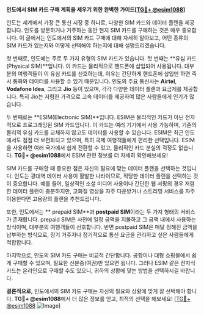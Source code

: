 **인도에서 SIM 카드 구매 계획을 세우기 위한 완벽한 가이드[[TG💪+ @esim1088](https://t.me/s/esim1088)]**

인도는 세계에서 가장 큰 통신 시장 중 하나로, 다양한 SIM 카드와 데이터 플랜을 제공합니다. 인도를 방문하거나 거주하는 동안 현지 SIM 카드를 구매하는 것은 매우 중요합니다. 이 글에서는 인도에서의 SIM 카드 구매에 대해 자세히 알아보고, 어떤 종류의 SIM 카드가 있는지와 어떻게 선택해야 하는지에 대해 설명드리겠습니다.

첫 번째로, 인도에는 주로 두 가지 유형의 SIM 카드가 있습니다. 첫 번째는 **유심 카드(Physical SIM)**입니다. 이 카드는 물리적으로 핸드폰에 삽입되어 사용됩니다. 대부분의 여행객들이 이 유심 카드를 선호하는데, 이유는 간단하게 핸드폰에 삽입만 하면 즉시 통화와 데이터를 사용할 수 있기 때문입니다. 인도의 주요 통신사는 **Airtel**, **Vodafone Idea**, 그리고 **Jio** 등이 있으며, 각각 다양한 데이터 플랜과 요금제를 제공합니다. 특히 Jio는 저렴한 가격으로 고속 데이터를 제공하여 많은 사람들에게 인기가 많습니다.

두 번째로는 **ESIM(Electronic SIM)**입니다. ESIM은 물리적인 카드가 아닌 전자적으로 프로그래밍된 SIM 카드입니다. 이 카드는 여러 기기에서 사용 가능하며, 기존의 물리적 유심 카드를 교체하지 않고도 데이터를 사용할 수 있습니다. ESIM은 최근 인도에서도 점점 더 보편화되고 있으며, 특히 국제 여행객들에게 편리한 선택입니다. ESIM을 사용하면 여러 국가에서 쉽게 전환할 수 있고, 물리적인 카드 분실의 걱정도 없습니다. **TG💪+ @esim1088**에서 ESIM 관련 정보를 더 자세히 확인해보세요!

SIM 카드를 구매할 때 중요한 점은 자신의 필요에 맞는 데이터 플랜을 선택하는 것입니다. 인도는 광대역 데이터 사용이 활발한 나라이므로, 적당한 데이터 플랜을 선택하는 것이 중요합니다. 예를 들어, 일상적인 소셜 미디어 사용이나 간단한 웹 서핑의 경우 저렴한 데이터 플랜이 충분하지만, 고화질 영상을 자주 다운받거나 스트리밍 서비스를 자주 이용한다면 고용량의 플랜을 추천드립니다.

또한, 인도에서는 ** prepaid SIM**과 **postpaid SIM**이라는 두 가지 형태의 서비스가 존재합니다. prepaid SIM은 사전에 일정 금액을 지불하고 그 금액 내에서 사용하는 방식이며, 대부분의 여행객들이 선호합니다. 반면 postpaid SIM은 매달 정해진 금액을 납부하는 방식으로, 장기 거주자나 정기적으로 통신 요금을 관리하고 싶은 사람들에게 적합합니다.

마지막으로, 인도의 SIM 카드 구매는 비교적 간단합니다. 공항이나 대형 쇼핑몰에서 쉽게 구매할 수 있으며, 필요한 신분증(여권)만 있으면 됩니다. 그러나 ESIM 같은 전자식 카드는 온라인으로 구매할 수도 있으니, 귀하의 상황에 맞는 방법을 선택하시길 바랍니다.

**결론적으로,** 인도에서의 SIM 카드 구매는 자신의 필요와 상황에 맞게 잘 선택해야 합니다. **TG💪+ @esim1088**에서 더 많은 정보를 얻고, 최적의 선택을 해보세요! [[TG💪+ @esim1088](https://t.me/s/esim1088) ![Image](https://i.postimg.cc/Y0z9fWf4/image.png)]